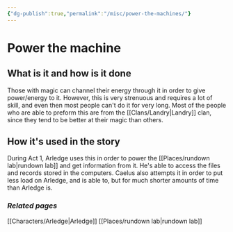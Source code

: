 ```yaml
---
{"dg-publish":true,"permalink":"/misc/power-the-machines/"}
---
```


# Power the machine
## What is it and how is it done
Those with magic can channel their energy through it in order to give power/energy to it. However, this is very strenuous and requires a lot of skill, and even then most people can't do it for very long. Most of the people who are able to preform this are from the [[Clans/Landry\|Landry]] clan, since they tend to be better at their magic than others.
## How it's used in the story
During Act 1, Arledge uses this in order to power the [[Places/rundown lab\|rundown lab]] and get information from it. He's able to access the files and records stored in the computers. Caelus also attempts it in order to put less load on Arledge, and is able to, but for much shorter amounts of time than Arledge is.
### *Related pages*
[[Characters/Arledge\|Arledge]]
[[Places/rundown lab\|rundown lab]]
